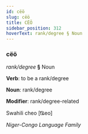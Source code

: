 ```yaml
---
id: cëö
slug: cëö
title: CËÖ
sidebar_position: 312
hoverText: rank/degree § Noun
---
```


### cëö

*rank/degree* **§** Noun

**Verb**: to be a rank/degree

**Noun**: rank/degree

**Modifier**: rank/degree-related

Swahili cheo  [t͡ɕeo]

*Niger-Congo Language Family*
